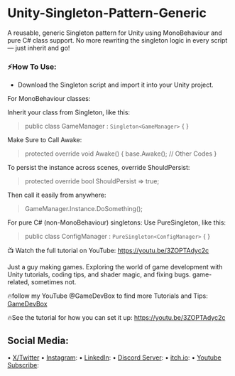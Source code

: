 # Unity-Singleton-Pattern-Generic
A reusable, generic Singleton pattern for Unity using MonoBehaviour and pure C# class support.
No more rewriting the singleton logic in every script — just inherit and go!
### ⚡How To Use:
- Download the Singleton script and import it into your Unity project.

For MonoBehaviour classes:

Inherit your class from Singleton<T>, like this:

> public class GameManager : `Singleton<GameManager>` { }

Make Sure to Call Awake:

> protected override void Awake()
> {
>    base.Awake();
>    // Other Codes
> }

To persist the instance across scenes, override ShouldPersist:

> protected override bool ShouldPersist => true;

Then call it easily from anywhere:

> GameManager.Instance.DoSomething();

For pure C# (non-MonoBehaviour) singletons:
Use PureSingleton<T>, like this:

> public class ConfigManager : `PureSingleton<ConfigManager>` { }

📺 Watch the full tutorial on YouTube:
https://youtu.be/3ZOPTAdyc2c

Just a guy making games.
Exploring the world of game development with Unity tutorials, coding tips, and shader magic, and fixing bugs.
game-related, sometimes not.

🔥follow my YouTube @GameDevBox to find more Tutorials and Tips: [GameDevBox](https://www.youtube.com/@GameDevBox)

🔥See the tutorial for how you can set it up: https://youtu.be/3ZOPTAdyc2c

## Social Media: 
• [X/Twitter](https://x.com/ArianKhatiban)
• [Instagram](https://www.instagram.com/arian.khatiban):
• [LinkedIn](https://www.linkedin.com/in/arian-khatiban-49b30017a/):
• [Discord Server](https://discord.gg/8hpGqBgXmz):
• [itch.io](https://cloudtears.itch.io/):
• [Youtube Subscribe](https://www.youtube.com/channel/UCgXs2PTiL19Rv1qOn1SI7XQ?sub_confirmation=1):
